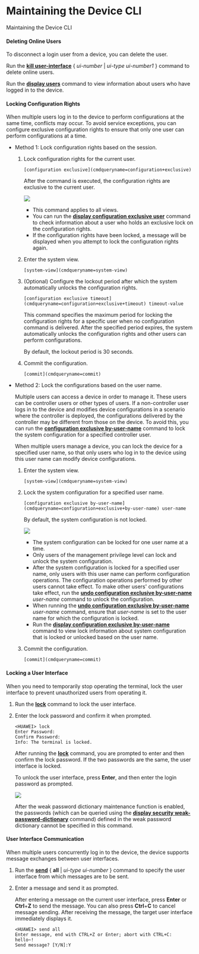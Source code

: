 Maintaining the Device CLI
==========================

Maintaining the Device CLI

#### Deleting Online Users

To disconnect a login user from a device, you can delete the user.

Run the [**kill user-interface**](cmdqueryname=kill+user-interface) { *ui-number* | *ui-type* *ui-number1* } command to delete online users.

Run the [**display users**](cmdqueryname=display+users) command to view information about users who have logged in to the device.


#### Locking Configuration Rights

When multiple users log in to the device to perform configurations at the same time, conflicts may occur. To avoid service exceptions, you can configure exclusive configuration rights to ensure that only one user can perform configurations at a time.

* Method 1: Lock configuration rights based on the session.
  1. Lock configuration rights for the current user.
     ```
     [configuration exclusive](cmdqueryname=configuration+exclusive)
     ```
     
     After the command is executed, the configuration rights are exclusive to the current user.
     
     ![](public_sys-resources/note_3.0-en-us.png) 
     + This command applies to all views.
     + You can run the [**display configuration exclusive user**](cmdqueryname=display+configuration+exclusive+user) command to check information about a user who holds an exclusive lock on the configuration rights.
     + If the configuration rights have been locked, a message will be displayed when you attempt to lock the configuration rights again.
  2. Enter the system view.
     ```
     [system-view](cmdqueryname=system-view)
     ```
  3. (Optional) Configure the lockout period after which the system automatically unlocks the configuration rights.
     ```
     [configuration exclusive timeout](cmdqueryname=configuration+exclusive+timeout) timeout-value
     ```
     
     This command specifies the maximum period for locking the configuration rights for a specific user when no configuration command is delivered. After the specified period expires, the system automatically unlocks the configuration rights and other users can perform configurations.
     
     By default, the lockout period is 30 seconds.
  4. Commit the configuration.
     ```
     [commit](cmdqueryname=commit)
     ```
* Method 2: Lock the configurations based on the user name.
  
  Multiple users can access a device in order to manage it. These users can be controller users or other types of users. If a non-controller user logs in to the device and modifies device configurations in a scenario where the controller is deployed, the configurations delivered by the controller may be different from those on the device. To avoid this, you can run the [**configuration exclusive by-user-name**](cmdqueryname=configuration+exclusive+by-user-name) command to lock the system configuration for a specified controller user.
  
  When multiple users manage a device, you can lock the device for a specified user name, so that only users who log in to the device using this user name can modify device configurations.
  1. Enter the system view.
     ```
     [system-view](cmdqueryname=system-view)
     ```
  2. Lock the system configuration for a specified user name.
     ```
     [configuration exclusive by-user-name](cmdqueryname=configuration+exclusive+by-user-name) user-name
     ```
     
     By default, the system configuration is not locked.
     
     ![](public_sys-resources/note_3.0-en-us.png) 
     + The system configuration can be locked for one user name at a time.
     + Only users of the management privilege level can lock and unlock the system configuration.
     + After the system configuration is locked for a specified user name, only users with this user name can perform configuration operations. The configuration operations performed by other users cannot take effect. To make other users' configurations take effect, run the [**undo configuration exclusive by-user-name**](cmdqueryname=undo+configuration+exclusive+by-user-name) *user-name* command to unlock the configuration.
     + When running the [**undo configuration exclusive by-user-name**](cmdqueryname=undo+configuration+exclusive+by-user-name) *user-name* command, ensure that *user-name* is set to the user name for which the configuration is locked.
     + Run the [**display configuration exclusive by-user-name**](cmdqueryname=display+configuration+exclusive+by-user-name) command to view lock information about system configuration that is locked or unlocked based on the user name.
  3. Commit the configuration.
     ```
     [commit](cmdqueryname=commit)
     ```

#### Locking a User Interface

When you need to temporarily stop operating the terminal, lock the user interface to prevent unauthorized users from operating it.

1. Run the [**lock**](cmdqueryname=lock) command to lock the user interface.
2. Enter the lock password and confirm it when prompted.
   ```
   <HUAWEI> lock
   Enter Password:
   Confirm Password:
   Info: The terminal is locked.
   ```
   
   After running the [**lock**](cmdqueryname=lock) command, you are prompted to enter and then confirm the lock password. If the two passwords are the same, the user interface is locked.
   
   To unlock the user interface, press **Enter**, and then enter the login password as prompted.
   
   ![](public_sys-resources/note_3.0-en-us.png) 
   
   After the weak password dictionary maintenance function is enabled, the passwords (which can be queried using the [**display security weak-password-dictionary**](cmdqueryname=display+security+weak-password-dictionary) command) defined in the weak password dictionary cannot be specified in this command.

#### User Interface Communication

When multiple users concurrently log in to the device, the device supports message exchanges between user interfaces.

1. Run the [**send**](cmdqueryname=send) { **all** | *ui-type* *ui-number* } command to specify the user interface from which messages are to be sent.
2. Enter a message and send it as prompted.
   
   After entering a message on the current user interface, press **Enter** or **Ctrl**+**Z** to send the message. You can also press **Ctrl**+**C** to cancel message sending. After receiving the message, the target user interface immediately displays it.
   
   ```
   <HUAWEI> send all 
   Enter message, end with CTRL+Z or Enter; abort with CTRL+C: 
   hello~! 
   Send message? [Y/N]:Y
   ```